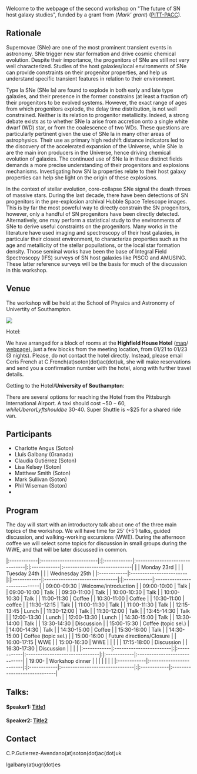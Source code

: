 Welcome to the webpage of the second workshop on "The future of SN host galaxy studies", funded by a grant from (*Mark' grant*) ([PITT-PACC](http://www.physicsandastronomy.pitt.edu/pittpacc)).

## Rationale

Supernovae (SNe) are one of the most prominent transient events in astronomy. SNe trigger new star formation and drive cosmic chemical evolution. Despite their importance, the progenitors of SNe are still not very well characterized. Studies of the host galaxies/local environments of SNe can provide constraints on their progenitor properties, and help us understand specific transient features in relation to their environment.

Type Ia SNe (SNe Ia) are found to explode in both early and late type galaxies, and their presence in the former constrains (at least a fraction of) their progenitors to be evolved systems. However, the exact range of ages from which progenitors explode, the delay time distribution, is not well constrained. Neither is its relation to progenitor metallicity. Indeed, a strong debate exists as to whether SNe Ia arise from accretion onto a single white dwarf (WD) star, or from the coalescence of two WDs. These questions are particularly pertinent given the use of SNe Ia in many other areas of astrophysics. Their use as primary high redshift distance indicators led to the discovery of the accelerated expansion of the Universe, while SNe Ia are the main iron producers in the Universe, hence driving chemical evolution of galaxies. The continued use of SNe Ia in these distinct fields demands a more precise understanding of their progenitors and explosions mechanisms. Investigating how SN Ia properties relate to their host galaxy properties can help she light on the origin of these explosions.

In the context of stellar evolution, core-collapse SNe signal the death throes of massive stars. During the last decade, there have been detections of SN progenitors in the pre-explosion archival Hubble Space Telescope images. This is by far the most poweful way to directly constrain the SN progenitors, however, only a handful of SN progenitors have been directly detected. Alternatively, one may perform a statistical study to the environments of SNe to derive useful constraints on the progenitors. Many works in the literature have used imaging and spectroscopy of their host galaxies, in particular their closest environment, to characterize properties such as the age and metallicity of the stellar popullations, or the local star formation density. Those seminal works have been the base of Integral Field Spectroscopy (IFS) surveys of SN host galaxies like PISCO and AMUSING. These latter reference surveys will be the basis for much of the discussion in this workshop.

## Venue

The workshop will be held at the School of Physics and Astronomy of Univertity of Southampton.

[![](https://raw.githubusercontent.com/amusing-muse/workshop2/master/map.png)](https://www.google.com/maps/place/Physics+and+Astronomy/@50.9344767,-1.3999957,17.24z/data=!4m12!1m6!3m5!1s0x4874740808456623:0xac45b908762e7a39!2sHighfield+House+Hotel!8m2!3d50.9278199!4d-1.391693!3m4!1s0x48747409db5d06ab:0x1b556011b5191e29!8m2!3d50.9352966!4d-1.399348)

Hotel:

We have arranged for a block of rooms at the **Highfield House Hotel** ([map](https://www.google.com/maps/place/Highfield+House+Hotel/@50.9287867,-1.3969407,15.85z/data=!4m12!1m6!3m5!1s0x4874740808456623:0xac45b908762e7a39!2sHighfield+House+Hotel!8m2!3d50.9278199!4d-1.391693!3m4!1s0x4874740808456623:0xac45b908762e7a39!8m2!3d50.9278199!4d-1.391693)/ 
[webpage](http://www.highfieldhousehotel.co.uk/)), just a few blocks from the meeting location, from 01/21 to 01/23 (3 nights). Please, do not contact the hotel directly. Instead, please email Ceris French at C.French(at)soton(dot)ac(dot)uk, she will make reservations and send you a confirmation number with the hotel, along with further travel details. 

Getting to the Hotel/**University of Southampton**:

There are several options for reaching the Hotel from the Pittsburgh International Airport. A taxi should cost ~$50-60, while Uber or Lyft should be ~$30-40. Super Shuttle is ~$25 for a shared ride van. 


## Participants

- Charlotte Angus (Soton)
- Lluís Galbany (Granada)
- Claudia Gutiérrez (Soton)
- Lisa Kelsey (Soton)
- Matthew Smith (Soton)
- Mark Sullivan (Soton)
- Phil Wiseman (Soton)
- 

<!--- 
Joseph Lyman (Warwick)
Santiago González-Gaitán (CENTRA)
Hanindyo Kuncarayakti (Turku)
Patricia Schady (Bath)
Mickael Rigault ()
Tomás Muller (Soton)
Matt Greayling (Soton)
Mike Prusianen (Soton)
Mike Childress (Soton)
Bob Nichol (ICG)
Chris Forhaimer (ICG)
Maria Vincenzi (ICG)
Eli Swan (ICG)
1-2 MaNGA (Claiudia, Daniel...)
Sebastían Sánchez (UNAM)
1-2 UGR (Enrique, Rosa, Rubén.. Isa Pérez...)
? Thomas de Jaeger
? Luca Izzo
? Janet
? Phil James + student
? Stuart Sim
? Staphane Blondin
? Takashi Moriya
Registration form [here](https://goo.gl/forms/ExuqCrqCwTyqKBhl1)--->

## Program

The day will start with an introductory talk about one of the three main topics of the workshop. We will have time for 25' (+5') talks, guided discussion, and walking-working excursions (WWE). During the afternoon coffee we will select some topics for discussion in small groups during the WWE, and that will be later discussed in common.

|:------------|:------------------------|:|:------------|:-------------------------------|:|:------------|:-----------------------------|
|             |  Monday 23rd            | |             |  Tuesday 24th                  | |             |  Wednesday 25th              |
|:------------|:------------------------|:|:------------|:-------------------------------|:|:------------|:-----------------------------|
| 09:00-09:30 | Welcome/introduction    | | 09:00-10:00 | Talk                           | | 09:00-10:00 | Talk                         |
| 09:30-11:00 | Talk                    | | 10:00-10:30 | Talk                           | | 10:00-10:30 | Talk                         |
| 11:00-11:30 | Coffee                  | | 10:30-11:00 | Coffee                         | | 10:30-11:00 | coffee                       |
| 11:30-12:15 | Talk                    | | 11:00-11:30 | Talk                           | | 11:00-11:30 | Talk                         |
| 12:15-13:45 | Lunch                   | | 11:30-12:00 | Talk                           | | 11:30-12:00 | Talk                         |
| 13:45-14:30 | Talk                    | | 12:00-13:30 | Lunch                          | | 12:00-13:30 | Lunch                        |
| 14:30-15:00 | Talk                    | | 13:30-14:00 | Talk                           | | 13:30-14:30 | Discussion                   |
| 15:00-15:30 | Coffee (topic sel.)     | | 14:00-14:30 | Talk                           | | 14:30-15:00 | Coffee                       |
| 15:30-16:00 | Talk                    | | 14:30-15:00 | Coffee (topic sel.)            | | 15:00-16:00 | Future directions/Closure    |
| 16:00-17:15 | WWE                     | | 15:00-16:30 | WWE                            | |             |                              |
| 17:15-18:00 | Discussion              | | 16:30-17:30 | Discussion                     | |             |                              |
|:------------|:------------------------|:|:------------|:-------------------------------|:|:------------|:-----------------------------|
| 19:00-      | Workshop dinner         | |             |                                | |             |                              |
|:------------|:------------------------|:|:------------|:-------------------------------|:|:------------|:-----------------------------|

## Talks:

#### Speaker1: [Title1](https://github.com/amusing-muse/workshop2/blob/master/talks/file.pdf)

#### Speaker2: [Title2](https://github.com/amusing-muse/workshop2/blob/master/talks/file.pdf)


## Contact

C.P.Gutierrez-Avendano(at)soton(dot)ac(dot)uk

lgalbany(at)ugr(dot)es
